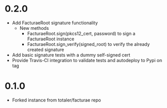 # 0.2.0
- Add FacturaeRoot signature functionality
  - New methods
    - FacturaeRoot.sign(pkcs12_cert, password) to sign a FacturaeRoot instance
    - FacturaeRoot.sign_verify(signed_root) to verify the already created signature
- Add basic signature tests with a dummy self-signed cert
- Provide Travis-CI integration to validate tests and autodeploy to Pypi on tag

# 0.1.0
- Forked instance from totaler/facturae repo
